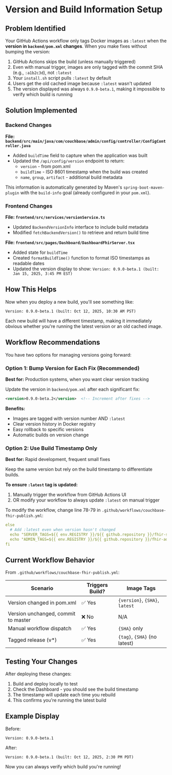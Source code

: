 # Version and Build Information Setup

## Problem Identified

Your GitHub Actions workflow only tags Docker images as `:latest` when the **version in `backend/pom.xml` changes**. When you make fixes without bumping the version:

1. GitHub Actions skips the build (unless manually triggered)
2. Even with manual trigger, images are only tagged with the commit SHA (e.g., `:a1b2c3d`), not `:latest`
3. Your `install.sh` script pulls `:latest` by default
4. Users get the old cached image because `:latest` wasn't updated
5. The version displayed was always `0.9.0-beta.1`, making it impossible to verify which build is running

## Solution Implemented

### Backend Changes

**File: `backend/src/main/java/com/couchbase/admin/config/controller/ConfigController.java`**

- Added `buildTime` field to capture when the application was built
- Updated the `/api/config/version` endpoint to return:
  - `version` - from pom.xml
  - `buildTime` - ISO 8601 timestamp when the build was created
  - `name`, `group`, `artifact` - additional build metadata

This information is automatically generated by Maven's `spring-boot-maven-plugin` with the `build-info` goal (already configured in your `pom.xml`).

### Frontend Changes

**File: `frontend/src/services/versionService.ts`**

- Updated `BackendVersionInfo` interface to include build metadata
- Modified `fetchBackendVersion()` to retrieve and return build time

**File: `frontend/src/pages/Dashboard/DashboardFhirServer.tsx`**

- Added state for `buildTime`
- Created `formatBuildTime()` function to format ISO timestamps as readable dates
- Updated the version display to show: `Version: 0.9.0-beta.1 (built: Jan 15, 2025, 3:45 PM EST)`

## How This Helps

Now when you deploy a new build, you'll see something like:

```
Version: 0.9.0-beta.1 (built: Oct 12, 2025, 10:30 AM PST)
```

Each new build will have a different timestamp, making it immediately obvious whether you're running the latest version or an old cached image.

## Workflow Recommendations

You have two options for managing versions going forward:

### Option 1: Bump Version for Each Fix (Recommended)

**Best for:** Production systems, when you want clear version tracking

Update the version in `backend/pom.xml` after each significant fix:

```xml
<version>0.9.0-beta.2</version>  <!-- Increment after fixes -->
```

**Benefits:**

- Images are tagged with version number AND `:latest`
- Clear version history in Docker registry
- Easy rollback to specific versions
- Automatic builds on version change

### Option 2: Use Build Timestamp Only

**Best for:** Rapid development, frequent small fixes

Keep the same version but rely on the build timestamp to differentiate builds.

**To ensure `:latest` tag is updated:**

1. Manually trigger the workflow from GitHub Actions UI
2. OR modify your workflow to always update `:latest` on manual trigger

To modify the workflow, change line 78-79 in `.github/workflows/couchbase-fhir-publish.yml`:

```yaml
else
  # Add :latest even when version hasn't changed
  echo "SERVER_TAGS=${{ env.REGISTRY }}/${{ github.repository }}/fhir-server:${SHA},${{ env.REGISTRY }}/${{ github.repository }}/fhir-server:latest" >> $GITHUB_OUTPUT
  echo "ADMIN_TAGS=${{ env.REGISTRY }}/${{ github.repository }}/fhir-admin:${SHA},${{ env.REGISTRY }}/${{ github.repository }}/fhir-admin:latest"   >> $GITHUB_OUTPUT
fi
```

## Current Workflow Behavior

From `.github/workflows/couchbase-fhir-publish.yml`:

| Scenario                            | Triggers Build? | Image Tags                     |
| ----------------------------------- | --------------- | ------------------------------ |
| Version changed in pom.xml          | ✅ Yes          | `{version}`, `{SHA}`, `latest` |
| Version unchanged, commit to master | ❌ No           | N/A                            |
| Manual workflow dispatch            | ✅ Yes          | `{SHA}` only                   |
| Tagged release (v\*)                | ✅ Yes          | `{tag}`, `{SHA}` (no latest)   |

## Testing Your Changes

After deploying these changes:

1. Build and deploy locally to test
2. Check the Dashboard - you should see the build timestamp
3. The timestamp will update each time you rebuild
4. This confirms you're running the latest build

## Example Display

Before:

```
Version: 0.9.0-beta.1
```

After:

```
Version: 0.9.0-beta.1 (built: Oct 12, 2025, 2:30 PM PDT)
```

Now you can always verify which build you're running!
